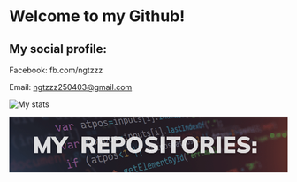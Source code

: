 # Welcome to my Github!

## My social profile:

Facebook: fb.com/ngtzzz

Email: ngtzzz250403@gmail.com

![My stats](https://github-readme-stats.vercel.app/api?username=anhtuanzzz&show_icons=true&theme=gotham)

![Image](projects.png "project")
